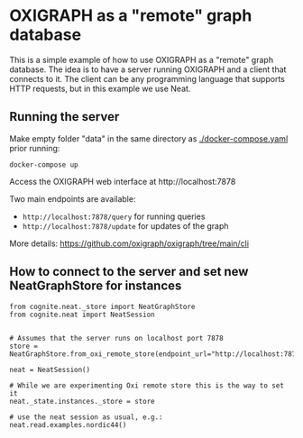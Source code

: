 # OXIGRAPH as a "remote" graph database

This is a simple example of how to use OXIGRAPH as a "remote" graph database. The idea is to have a server running OXIGRAPH and a client that connects to it. The client can be any programming language that supports HTTP requests, but in this example we use Neat.


## Running the server

Make empty folder "data" in the same directory as [./docker-compose.yaml](./docker-compose.yaml) prior running:

```
docker-compose up
```

Access the OXIGRAPH web interface at http://localhost:7878

Two main endpoints are available:
- `http://localhost:7878/query` for running queries
- `http://localhost:7878/update` for updates of the graph

More details: https://github.com/oxigraph/oxigraph/tree/main/cli



## How to connect to the server and set new NeatGraphStore for instances


```
from cognite.neat._store import NeatGraphStore
from cognite.neat import NeatSession


# Assumes that the server runs on localhost port 7878
store = NeatGraphStore.from_oxi_remote_store(endpoint_url="http://localhost:7878")

neat = NeatSession()

# While we are experimenting Oxi remote store this is the way to set it
neat._state.instances._store = store

# use the neat session as usual, e.g.:
neat.read.examples.nordic44()

```